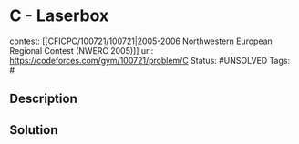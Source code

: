 # C - Laserbox

contest: [[CFICPC/100721/100721|2005-2006 Northwestern European Regional Contest (NWERC 2005)]]
url: https://codeforces.com/gym/100721/problem/C
Status: #UNSOLVED
Tags: #

## Description

## Solution

